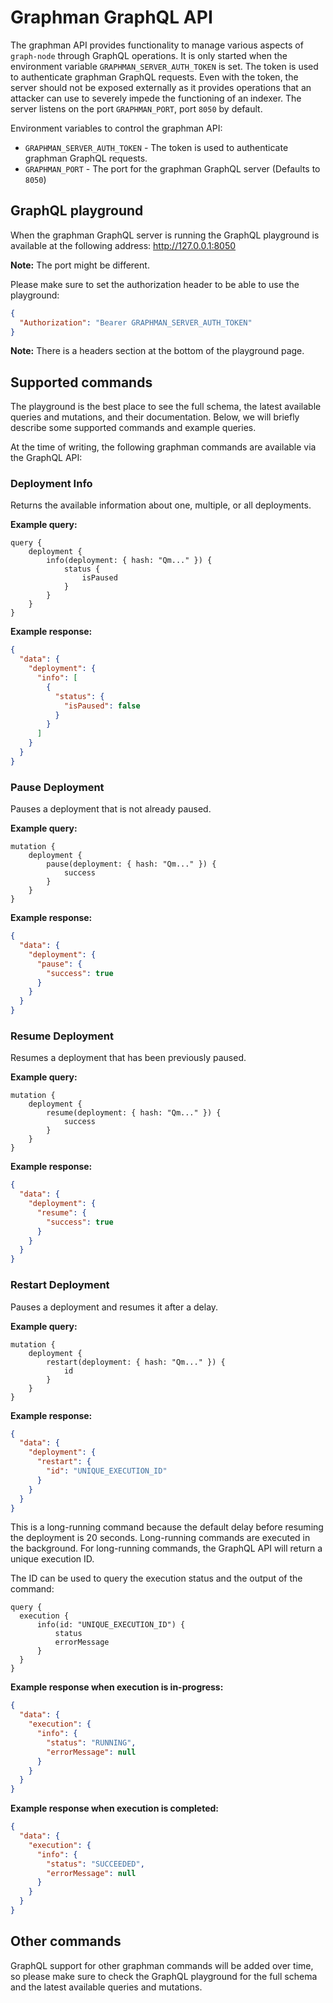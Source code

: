 # Graphman GraphQL API

The graphman API provides functionality to manage various aspects of `graph-node` through GraphQL operations. It is only
started when the environment variable `GRAPHMAN_SERVER_AUTH_TOKEN` is set. The token is used to authenticate graphman
GraphQL requests. Even with the token, the server should not be exposed externally as it provides operations that an
attacker can use to severely impede the functioning of an indexer. The server listens on the port `GRAPHMAN_PORT`, port
`8050` by default.

Environment variables to control the graphman API:

- `GRAPHMAN_SERVER_AUTH_TOKEN` - The token is used to authenticate graphman GraphQL requests.
- `GRAPHMAN_PORT` - The port for the graphman GraphQL server (Defaults to `8050`)

## GraphQL playground

When the graphman GraphQL server is running the GraphQL playground is available at the following
address: http://127.0.0.1:8050

**Note:** The port might be different.

Please make sure to set the authorization header to be able to use the playground:

```json
{
  "Authorization": "Bearer GRAPHMAN_SERVER_AUTH_TOKEN"
}
```

**Note:** There is a headers section at the bottom of the playground page.

## Supported commands

The playground is the best place to see the full schema, the latest available queries and mutations, and their
documentation. Below, we will briefly describe some supported commands and example queries.

At the time of writing, the following graphman commands are available via the GraphQL API:

### Deployment Info

Returns the available information about one, multiple, or all deployments.

**Example query:**

```text
query {
    deployment {
        info(deployment: { hash: "Qm..." }) {
            status {
                isPaused
            }
        }
    }
}
```

**Example response:**

```json
{
  "data": {
    "deployment": {
      "info": [
        {
          "status": {
            "isPaused": false
          }
        }
      ]
    }
  }
}
```

### Pause Deployment

Pauses a deployment that is not already paused.

**Example query:**

```text
mutation {
    deployment {
        pause(deployment: { hash: "Qm..." }) {
            success
        }
    }
}
```

**Example response:**

```json
{
  "data": {
    "deployment": {
      "pause": {
        "success": true
      }
    }
  }
}
```

### Resume Deployment

Resumes a deployment that has been previously paused.

**Example query:**

```text
mutation {
    deployment {
        resume(deployment: { hash: "Qm..." }) {
            success
        }
    }
}
```

**Example response:**

```json
{
  "data": {
    "deployment": {
      "resume": {
        "success": true
      }
    }
  }
}
```

### Restart Deployment

Pauses a deployment and resumes it after a delay.

**Example query:**

```text
mutation {
    deployment {
        restart(deployment: { hash: "Qm..." }) {
            id
        }
    }
}
```

**Example response:**

```json
{
  "data": {
    "deployment": {
      "restart": {
        "id": "UNIQUE_EXECUTION_ID"
      }
    }
  }
}
```

This is a long-running command because the default delay before resuming the deployment is 20 seconds. Long-running
commands are executed in the background. For long-running commands, the GraphQL API will return a unique execution ID.

The ID can be used to query the execution status and the output of the command:

```text
query {
  execution {
      info(id: "UNIQUE_EXECUTION_ID") {
          status
          errorMessage
      }
  }
}
```

**Example response when execution is in-progress:**

```json
{
  "data": {
    "execution": {
      "info": {
        "status": "RUNNING",
        "errorMessage": null
      }
    }
  }
}
```

**Example response when execution is completed:**

```json
{
  "data": {
    "execution": {
      "info": {
        "status": "SUCCEEDED",
        "errorMessage": null
      }
    }
  }
}
```

## Other commands

GraphQL support for other graphman commands will be added over time, so please make sure to check the GraphQL playground
for the full schema and the latest available queries and mutations.
